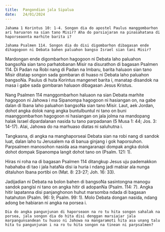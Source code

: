 ```yaml
---
title:  Pangondian jala Sipalua
date:   24/01/2024
---
```


`Jahama 1 Korintus 10: 1-4. Songon dia do apostel Paulus manggombarhon ari haruaron na sian tano Misir? Aha do parsiajaran na pinasahatana di haporseaonta marhite barita i?`

`Jahama Psalmen 114. Songon dia do disi digombarhon dibagasan ende dihagogoon ni Debata bahen paluahon bangso Israel sian tani Misir?`

Mardongan ende digombarhon hagogoon ni Debata laho paluahon bangsoNa sian tano parhatobanan Misir na disurathon di bagasan Psalmen 114. Di Padan na Robi nang di Padan na Imbaru, barita haluaon sian tano Misir ditatap songon sada gombaran di huaso ni Debata laho paluahon bangsoNa. Paulus di huta Korintus mangenet barita i, manatap disandok na masa i gabe sada gombaran haluaon dibagasan Jesus Kristus.

Nang Psalmen 114 manggombarhon haluaon na sian Debata marhite hagogoon ni Jahowa i ma Sipanompa hagogoon ni hasiangan on, na gabe dalan di Ibana laho paluahon bangsoNa sian tano Misir. Laut, aek Jordan, dohot angka dolok nang angka buntulbuntul ni tano on buni maanggombarhon hagogoon ni hasiangan on jala jolma na mandopang halak Israel dipardalanan nasida tu tano parpadanan (5 Musa 1: 44; Jos. 3: 14-17). Alai, Jahowa do na marhuaso diatas ni saluhutna i.

Tangkasna, di angka na manghaporseai Debata sian na robi nang di sandok luat, dalan laho tu Jerusalem na di banua ginjang i gok haporsuhon. Parpsalmen manosohon nasida asa mangaranapi dompak angka dolok dohot dompak Sipanompa langit dohot tano on (Psalm. 121: 1).

Hiras ni roha na di bagasan Psalmen 114 ditangkup Jesus uju pademakkon habahaba di tao i jala hataNa disi ia huria i ndang jadi mabiar ala nunga ditaluhon Ibana portibi on (Mat. 8: 23-27; Joh. 16: 33).

Jadijadian ni Debata na bolon bahen di bangsoNa sasintongna manogu sandok pangisi ni tano on angka hitir di adopanNa (Psalm. 114: 7). Angka hitir lapatanna disi panjanghonon huhut marsomba ndada di bagasan hatahuton (Psalm. 96: 9; Psalm. 99: 1). Molo Debata dongan nasida, ndang adong be habiaran ni angka na porsea i.

`Dia do angka pangunjunan di haporseaon na ro tu hita songon sahalak na porsea, jala songon dia do hita disi denggan marsiajar jala marpangunsandean tu huaso ni Jahowa na mangaramoti hita asa unang talu hita tu pangunjunan i na ro tu hita songon na tinean ni parpsalmen?`